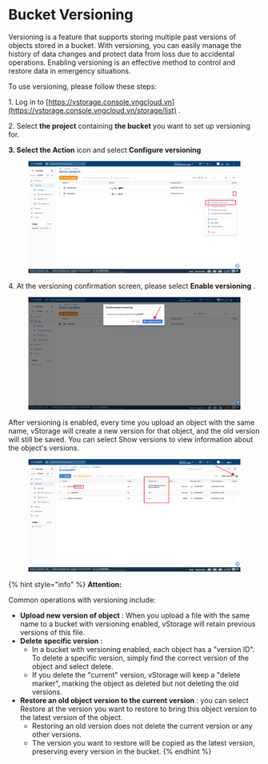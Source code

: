 # Bucket Versioning

Versioning is a feature that supports storing multiple past versions of objects stored in a bucket. With versioning, you can easily manage the history of data changes and protect data from loss due to accidental operations. Enabling versioning is an effective method to control and restore data in emergency situations.

To use versioning, please follow these steps:

1\. Log in to [https://vstorage.console.vngcloud.vn](https://vstorage.console.vngcloud.vn/storage/list) .

2\. Select **the project** containing **the bucket** you want to set up versioning for.

**3. Select the Action** icon and select **Configure versioning**

<figure><img src="../../../../../../.gitbook/assets/image (32) (1) (1) (1) (1).png" alt=""><figcaption></figcaption></figure>

4\. At the versioning confirmation screen, please select **Enable versioning** .

<figure><img src="../../../../../../.gitbook/assets/image (33) (1) (1) (1) (1).png" alt=""><figcaption></figcaption></figure>

After versioning is enabled, every time you upload an object with the same name, vStorage will create a new version for that object, and the old version will still be saved. You can select Show versions to view information about the object's versions.

<figure><img src="../../../../../../.gitbook/assets/image (34) (1) (1) (1) (1).png" alt=""><figcaption></figcaption></figure>

{% hint style="info" %}
**Attention:**

Common operations with versioning include:

* **Upload new version of object** : When you upload a file with the same name to a bucket with versioning enabled, vStorage will retain previous versions of this file.
* **Delete specific version** :
  * In a bucket with versioning enabled, each object has a "version ID". To delete a specific version, simply find the correct version of the object and select delete.
  * If you delete the "current" version, vStorage will keep a "delete marker", marking the object as deleted but not deleting the old versions.
* **Restore an old object version to the current version** : you can select Restore at the version you want to restore to bring this object version to the latest version of the object.
  * Restoring an old version does not delete the current version or any other versions.
  * The version you want to restore will be copied as the latest version, preserving every version in the bucket.
{% endhint %}
